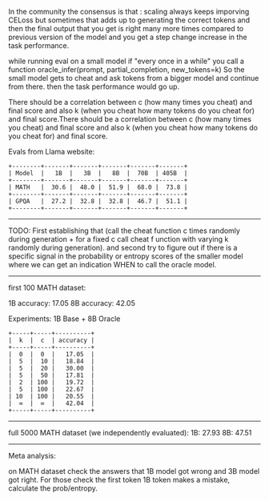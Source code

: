 In the community the consensus is that : scaling always keeps imporving CELoss but sometimes that adds up to generating the correct tokens and then the final output that you get is right many more times compared to previous version of the model and you get a step change increase in the task performance.

while running eval on a small model if "every once in a while" you call a function oracle_infer(prompt, partial_completion, new_tokens=k) So the small model gets to cheat and ask tokens from a bigger model and continue from there. then the task performance would go up. 

There should be a correlation between c (how many times you cheat) and final score and also k (when you cheat how many tokens do you cheat for) and final score.There should be a correlation between c (how many times you cheat) and final score and also k (when you cheat how many tokens do you cheat for) and final score. 


Evals from Llama website:
```
+--------+-------+-------+-------+-------+-------+
| Model  |   1B  |   3B  |   8B  |  70B  | 405B  |
+--------+-------+-------+-------+-------+-------+
| MATH   |  30.6 |  48.0 |  51.9 |  68.0 |  73.8 |
+--------+-------+-------+-------+-------+-------+
| GPQA   |  27.2 |  32.8 |  32.8 |  46.7 |  51.1 |
+--------+-------+-------+-------+-------+-------+
```
___________

TODO: First establishing that (call the cheat function c times randomly during generation + for a fixed c call cheat f unction with varying k randomly during generation). and second try to figure out if there is a specific signal in the probability or entropy scores of the smaller model where we can get an indication WHEN to call the oracle model.

__________
first 100 MATH dataset:

1B accuracy: 17.05
8B accuracy: 42.05


Experiments: 
1B Base + 8B Oracle
```
+-----+-----+----------+
|  k  |  c  | accuracy |
+-----+-----+----------+
|  0  |  0  |   17.05  |
|  5  |  10 |   18.84  |
|  5  |  20 |   30.00  |
|  5  |  50 |   17.81  |
|  2  | 100 |   19.72  | 
|  5  | 100 |   22.67  | 
| 10  | 100 |   20.55  | 
|  ∞  |  ∞  |   42.04  | 
+-----+-----+----------+
```
______________


full 5000 MATH dataset (we independently evaluated):
1B: 27.93 
8B: 47.51



_____________________

Meta analysis:

on MATH dataset check the answers that 1B model got wrong and 3B model got right. For those check the first token 1B token makes a mistake, 
calculate the prob/entropy. 

